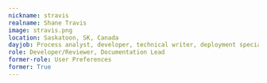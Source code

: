 ```yaml
---
nickname: stravis
realname: Shane Travis
image: stravis.png
location: Saskatoon, SK, Canada
dayjob: Process analyst, developer, technical writer, deployment specialist
role: Developer/Reviewer, Documentation Lead
former-role: User Preferences
former: True
---
```



